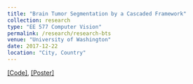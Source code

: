 ```yaml
---
title: "Brain Tumor Segmentation by a Cascaded Framework"
collection: research
type: "EE 577 Computer Vision"
permalink: /research/research-bts
venue: "University of Washington"
date: 2017-12-22
location: "City, Country"
---
```



[[Code]](),
[[Poster]](https://alexxiao95.github.io/files/bts_poster.pdf.pdf)